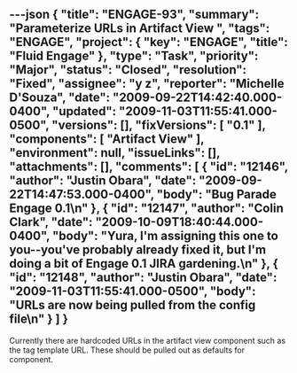 ---json
{
  "title": "ENGAGE-93",
  "summary": "Parameterize URLs in Artifact View ",
  "tags": "ENGAGE",
  "project": {
    "key": "ENGAGE",
    "title": "Fluid Engage"
  },
  "type": "Task",
  "priority": "Major",
  "status": "Closed",
  "resolution": "Fixed",
  "assignee": "y z",
  "reporter": "Michelle D'Souza",
  "date": "2009-09-22T14:42:40.000-0400",
  "updated": "2009-11-03T11:55:41.000-0500",
  "versions": [],
  "fixVersions": [
    "0.1"
  ],
  "components": [
    "Artifact View"
  ],
  "environment": null,
  "issueLinks": [],
  "attachments": [],
  "comments": [
    {
      "id": "12146",
      "author": "Justin Obara",
      "date": "2009-09-22T14:47:53.000-0400",
      "body": "Bug Parade Engage 0.1\n"
    },
    {
      "id": "12147",
      "author": "Colin Clark",
      "date": "2009-10-09T18:40:44.000-0400",
      "body": "Yura, I'm assigning this one to you--you've probably already fixed it, but I'm doing a bit of Engage 0.1 JIRA gardening.\n"
    },
    {
      "id": "12148",
      "author": "Justin Obara",
      "date": "2009-11-03T11:55:41.000-0500",
      "body": "URLs are now being pulled from the config file\n"
    }
  ]
}
---
Currently there are hardcoded URLs in the artifact view component such as the tag template URL. These should be pulled out as defaults for component.

        